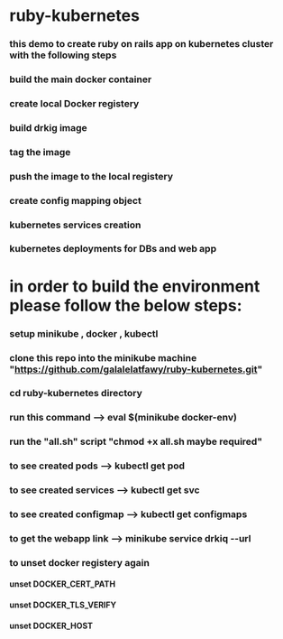 # ruby-kubernetes
### this demo to create ruby on rails app on kubernetes cluster with the following steps
### build the main docker container
### create local Docker registery
### build drkig image
### tag the image 
### push the image to the local registery
### create config mapping object
### kubernetes services creation
### kubernetes deployments for DBs and web app

# in order to build the environment please follow the below steps:
### setup minikube , docker , kubectl
### clone this repo into the minikube machine "https://github.com/galalelatfawy/ruby-kubernetes.git"
### cd ruby-kubernetes directory
### run this command --> eval $(minikube docker-env)
### run the "all.sh" script "chmod +x all.sh  maybe required"
### to see created pods --> kubectl get pod
### to see created services --> kubectl get svc
### to see created configmap --> kubectl get configmaps
### to get the webapp link --> minikube service drkiq --url

### to unset docker registery again 
#### unset DOCKER_CERT_PATH
#### unset DOCKER_TLS_VERIFY
#### unset DOCKER_HOST